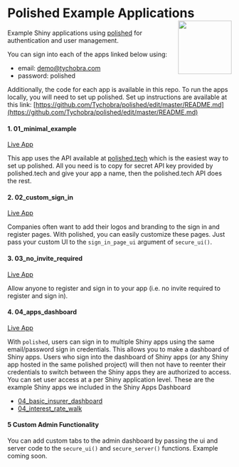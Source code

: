 # Polished Example Applications <img src="images/polished_logo_transparent.png" align="right" width="120" />

Example Shiny applications using [polished](https://github.com/Tychobra/polished) for authentication and user management.

You can sign into each of the apps linked below using:

 - email: demo@tychobra.com
 - password: polished

Additionally, the code for each app is available in this repo.  To run the apps locally, you will need to set up polished.  Set up instructions are available at this link: [https://github.com/Tychobra/polished/edit/master/README.md](https://github.com/Tychobra/polished/edit/master/README.md)

#### 1. 01_minimal_example

[Live App](https://tychobra.shinyapps.io/01_minimal_example)

This app uses the API available at <a href="https://polished.tech">polished.tech</a> which is the easiest way to set up polished.  All you need is to copy for secret API key provided by polished.tech and give your app a name, then the polished.tech API does the rest.

#### 2. 02_custom_sign_in

[Live App](https://tychobra.shinyapps.io/01_minimal_example)

Companies often want to add their logos and branding to the sign in and register pages.  With polished, you can easily customize these pages.  Just pass your custom UI to the `sign_in_page_ui` argument of `secure_ui()`.  

#### 3. 03_no_invite_required

[Live App](https://tychobra.shinyapps.io/03_no_invite_required)

Allow anyone to register and sign in to your app (i.e. no invite required to register and sign in).

#### 4. 04_apps_dashboard

[Live App](https://tychobra.shinyapps.io/apps_dashboard)

With `polished`, users can sign in to multiple Shiny apps using the same email/password sign in credentials.  This allows you to make a dashboard of Shiny apps.  Users who sign into the dashboard of Shiny apps (or any Shiny app hosted in the same polished project) will then not have to reenter their credentials to switch between the Shiny apps they are authorized to access.  You can set user access at a per Shiny application level.  These are the example Shiny apps we included in the Shiny Apps Dashboard
  - [04_basic_insurer_dashboard](https://tychobra.shinyapps.io/basic_insurer_dashboard)
  - [04_interest_rate_walk](https://tychobra.shinyapps.io/interest_rate_walk)

#### 5 Custom Admin Functionality

You can add custom tabs to the admin dashboard by passing the ui and server code to the `secure_ui()` and `secure_server()` functions.  Example coming soon.
